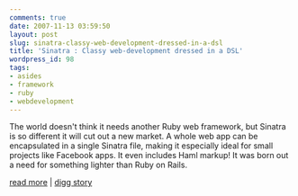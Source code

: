 ```yaml
---
comments: true
date: 2007-11-13 03:59:50
layout: post
slug: sinatra-classy-web-development-dressed-in-a-dsl
title: 'Sinatra : Classy web-development dressed in a DSL'
wordpress_id: 98
tags:
- asides
- framework
- ruby
- webdevelopment
---
```


The world doesn't think it needs another Ruby web framework, but Sinatra is so different it will cut out a new market. A whole web app can be encapsulated in a single Sinatra file, making it especially ideal for small projects like Facebook apps. It even includes Haml markup! It was born out a need for something lighter than Ruby on Rails.  
  
[read more](http://sinatra.rubyforge.org/) | [digg story](http://digg.com/programming/Sinatra_Classy_web_development_dressed_in_a_DSL)
